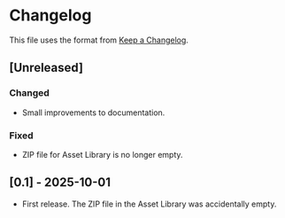Changelog
=========

This file uses the format from [Keep a Changelog](https://keepachangelog.com/en/1.0.0/).

## [Unreleased]

### Changed

- Small improvements to documentation.

### Fixed

- ZIP file for Asset Library is no longer empty.

## [0.1] - 2025-10-01

- First release. The ZIP file in the Asset Library was accidentally empty.